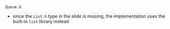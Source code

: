 `Queue.h`
- since the `List.h` type in the slide is missing, the implementation uses the built-in `list` library instead